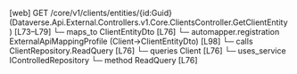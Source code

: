 [web] GET /core/v1/clients/entities/{id:Guid}  (Dataverse.Api.External.Controllers.v1.Core.ClientsController.GetClientEntity)  [L73–L79]
  └─ maps_to ClientEntityDto [L76]
    └─ automapper.registration ExternalApiMappingProfile (Client->ClientEntityDto) [L98]
  └─ calls ClientRepository.ReadQuery [L76]
  └─ queries Client [L76]
  └─ uses_service IControlledRepository<Client>
    └─ method ReadQuery [L76]

